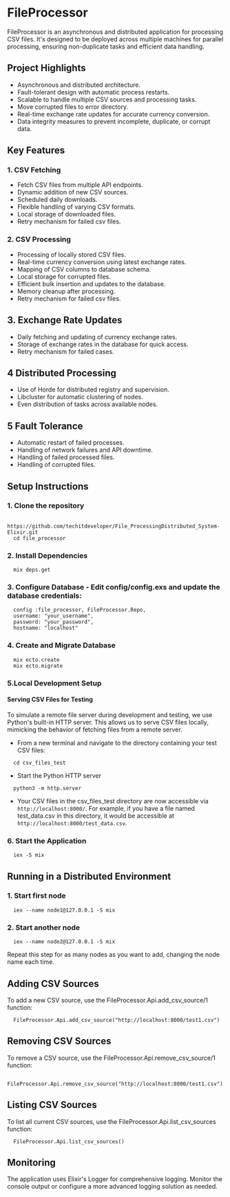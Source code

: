 # FileProcessor

FileProcessor is an asynchronous and distributed application for processing CSV files. It's designed to be deployed across multiple machines for parallel processing, ensuring non-duplicate tasks and efficient data handling.

## Project Highlights
* Asynchronous and distributed architecture.
* Fault-tolerant design with automatic process restarts.
* Scalable to handle multiple CSV sources and processing tasks.
* Move corrupted files to error directory.
* Real-time exchange rate updates for accurate currency conversion.
* Data integrity measures to prevent incomplete, duplicate, or corrupt data.

## Key Features
### 1. CSV Fetching
* Fetch CSV files from multiple API endpoints.
* Dynamic addition of new CSV sources.
* Scheduled daily downloads.
* Flexible handling of varying CSV formats.
* Local storage of downloaded files.
* Retry mechanism for failed csv files.

### 2. CSV Processing
* Processing of locally stored CSV files.
* Real-time currency conversion using latest exchange rates.
* Mapping of CSV columns to database schema.
* Local storage for corrupted files.
* Efficient bulk insertion and updates to the database.
* Memory cleanup after processing.
* Retry mechanism for failed csv files.

## 3. Exchange Rate Updates
* Daily fetching and updating of currency exchange rates.
* Storage of exchange rates in the database for quick access.
* Retry mechanism for failed cases.

## 4 Distributed Processing
* Use of Horde for distributed registry and supervision.
* Libcluster for automatic clustering of nodes.
* Even distribution of tasks across available nodes.

## 5 Fault Tolerance
* Automatic restart of failed processes.
* Handling of network failures and API downtime.
* Handling of failed processed files.
* Handling of corrupted files.
  
## Setup Instructions
### 1. Clone the repository 
```
  https://github.com/techitdeveloper/File_ProcessingDistributed_System-Elixir.git
  cd file_processor
```
### 2. Install Dependencies
```
  mix deps.get
```
### 3. Configure Database - Edit config/config.exs and update the database credentials: 
```
  config :file_processor, FileProcessor.Repo,
  username: "your_username",
  password: "your_password",
  hostname: "localhost"
```

### 4. Create and Migrate Database 
```
  mix ecto.create
  mix ecto.migrate
```

### 5.Local Development Setup
#### Serving CSV Files for Testing
To simulate a remote file server during development and testing, we use Python's built-in HTTP server. This allows us to serve CSV files locally, mimicking the behavior of fetching files from a remote server.
* From a new terminal and navigate to the directory containing your test CSV files:
```
  cd csv_files_test
```
* Start the Python HTTP server
```
  python3 -m http.server
```
* Your CSV files in the csv_files_test directory are now accessible via ``` http://localhost:8000/ ```. For example, if you have a file named test_data.csv in this directory, it would be accessible at ``` http://localhost:8000/test_data.csv ```.
### 6. Start the Application
```
  iex -S mix
```

## Running in a Distributed Environment

### 1. Start first node
```
  iex --name node1@127.0.0.1 -S mix
```
### 2. Start another node
```
  iex --name node2@127.0.0.1 -S mix
```
Repeat this step for as many nodes as you want to add, changing the node name each time.

## Adding CSV Sources
To add a new CSV source, use the FileProcessor.Api.add_csv_source/1 function:
```
  FileProcessor.Api.add_csv_source("http://localhost:8000/test1.csv")
```

## Removing CSV Sources
To remove a CSV source, use the FileProcessor.Api.remove_csv_source/1 function:
```
  FileProcessor.Api.remove_csv_source("http://localhost:8000/test1.csv")
```

## Listing CSV Sources
To list all current CSV sources, use the FileProcessor.Api.list_csv_sources function:
```
  FileProcessor.Api.list_csv_sources()
```

## Monitoring
The application uses Elixir's Logger for comprehensive logging. Monitor the console output or configure a more advanced logging solution as needed.
